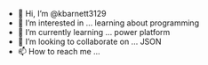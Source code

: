 - 👋 Hi, I’m @kbarnett3129
- 👀 I’m interested in ... learning about programming 
- 🌱 I’m currently learning ... power platform
- 💞️ I’m looking to collaborate on ... JSON
- 📫 How to reach me ...

<!---
kbarnett3129/kbarnett3129 is a ✨ special ✨ repository because its `README.md` (this file) appears on your GitHub profile.
You can click the Preview link to take a look at your changes.
--->
